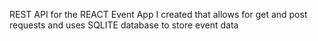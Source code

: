 REST API for the REACT Event App I created that allows for get and post requests and uses SQLITE database to store event data